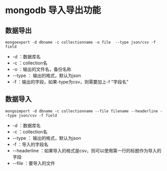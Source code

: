 #  mongodb 导入导出功能

## 数据导出

```
mongoexport -d dbname -c collectionname -o file  --type json/csv -f field
```

- -d ：数据库名
- -c ：collection名
- -o ：输出的文件名，备份名称
- --type ： 输出的格式，默认为json
- -f ：输出的字段，如果-type为csv，则需要加上-f "字段名"

## 数据导入
```
mongoimport -d dbname -c collectionname --file filename --headerline --type json/csv -f field
```

- -d ：数据库名
- -c ：collection名
- --type ： 输出的格式，默认为json
- -f ：导入的字段名
- --headerline ：如果导入的格式是csv，则可以使用第一行的标题作为导入的字段
- --file ：要导入的文件